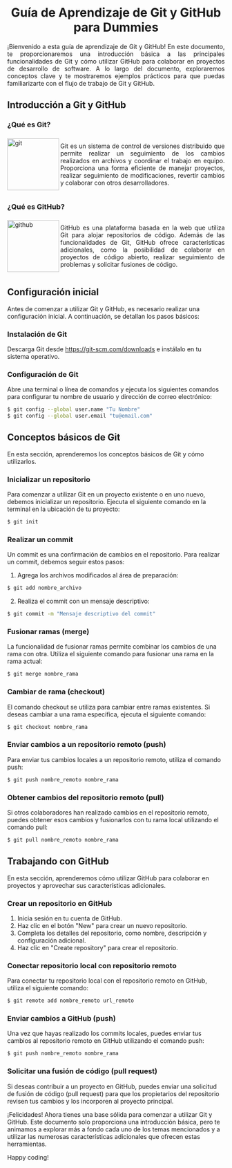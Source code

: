 <h1 align="center">Guía de Aprendizaje de Git y GitHub para Dummies</h1>

<p align="justify">¡Bienvenido a esta guía de aprendizaje de Git y GitHub! En este documento, te proporcionaremos una introducción básica a las principales funcionalidades de Git y cómo utilizar GitHub para colaborar en proyectos de desarrollo de software. A lo largo del documento, exploraremos conceptos clave y te mostraremos ejemplos prácticos para que puedas familiarizarte con el flujo de trabajo de Git y GitHub.</p>

## Introducción a Git y GitHub

### ¿Qué es Git?

<div style="width: 100%;position: relative;display: flex;align-items: center">
    <img align="left" width="120px" alt="git" src="https://media0.giphy.com/media/kH1DBkPNyZPOk0BxrM/giphy.gif?cid=ecf05e47t5u2xixvb21ps80wmwtjscc7lbkyewgxe51khdov&ep=v1_gifs_related&rid=giphy.gif&ct=s"/>
    <p align="justify">
        Git es un sistema de control de versiones distribuido que permite realizar un seguimiento de los cambios realizados en archivos y coordinar el trabajo en equipo. Proporciona una forma eficiente de manejar proyectos, realizar seguimiento de modificaciones, revertir cambios y colaborar con otros desarrolladores.
    </p>
</div>

### ¿Qué es GitHub?

<div style="width: 100%;position: relative;display: flex; align-items: center">
    <img align="left" width="120px" alt="github" src="https://media1.giphy.com/media/v1.Y2lkPTc5MGI3NjExcDRucWZmeHo5dTQ1OXlocGd2MXRmbDE1emc4NDVlczh0NzF4cjc5OCZlcD12MV9pbnRlcm5hbF9naWZfYnlfaWQmY3Q9cw/KzJkzjggfGN5Py6nkT/giphy.gif"/>
    <p align="justify">
        GitHub es una plataforma basada en la web que utiliza Git para alojar repositorios de código. Además de las funcionalidades de Git, GitHub ofrece características adicionales, como la posibilidad de colaborar en proyectos de código abierto, realizar seguimiento de problemas y solicitar fusiones de código.
    </p>
</div>

## Configuración inicial

Antes de comenzar a utilizar Git y GitHub, es necesario realizar una configuración inicial. A continuación, se detallan
los pasos básicos:

### Instalación de Git

Descarga Git desde https://git-scm.com/downloads e instálalo en tu sistema operativo.

### Configuración de Git

Abre una terminal o línea de comandos y ejecuta los siguientes comandos para configurar tu nombre de usuario y dirección
de correo electrónico:

```bash
$ git config --global user.name "Tu Nombre"
$ git config --global user.email "tu@email.com"
```

## Conceptos básicos de Git

En esta sección, aprenderemos los conceptos básicos de Git y cómo utilizarlos.

### Inicializar un repositorio

Para comenzar a utilizar Git en un proyecto existente o en uno nuevo, debemos inicializar un repositorio. Ejecuta el
siguiente comando en la terminal en la ubicación de tu proyecto:

```bash
$ git init
```

### Realizar un commit

Un commit es una confirmación de cambios en el repositorio. Para realizar un commit, debemos seguir estos pasos:

1. Agrega los archivos modificados al área de preparación:

```bash
$ git add nombre_archivo
```

2. Realiza el commit con un mensaje descriptivo:

```bash
$ git commit -m "Mensaje descriptivo del commit"
```

### Fusionar ramas (merge)

La funcionalidad de fusionar ramas permite combinar los cambios de una rama con otra. Utiliza el siguiente comando para
fusionar una rama en la rama actual:

```bash
$ git merge nombre_rama
```

### Cambiar de rama (checkout)

El comando checkout se utiliza para cambiar entre ramas existentes. Si deseas cambiar a una rama específica, ejecuta el
siguiente comando:

```bash
$ git checkout nombre_rama
```

### Enviar cambios a un repositorio remoto (push)

Para enviar tus cambios locales a un repositorio remoto, utiliza el comando push:

```bash
$ git push nombre_remoto nombre_rama
```

### Obtener cambios del repositorio remoto (pull)

Si otros colaboradores han realizado cambios en el repositorio remoto, puedes obtener esos cambios y fusionarlos con tu
rama local utilizando el comando pull:

```bash
$ git pull nombre_remoto nombre_rama
```

## Trabajando con GitHub

En esta sección, aprenderemos cómo utilizar GitHub para colaborar en proyectos y aprovechar sus características
adicionales.

### Crear un repositorio en GitHub

1. Inicia sesión en tu cuenta de GitHub.
2. Haz clic en el botón "New" para crear un nuevo repositorio.
3. Completa los detalles del repositorio, como nombre, descripción y configuración adicional.
4. Haz clic en "Create repository" para crear el repositorio.

### Conectar repositorio local con repositorio remoto

Para conectar tu repositorio local con el repositorio remoto en GitHub, utiliza el siguiente comando:

```bash
$ git remote add nombre_remoto url_remoto
```

### Enviar cambios a GitHub (push)

Una vez que hayas realizado los commits locales, puedes enviar tus cambios al repositorio remoto en GitHub utilizando el
comando push:

```bash
$ git push nombre_remoto nombre_rama
```

### Solicitar una fusión de código (pull request)

Si deseas contribuir a un proyecto en GitHub, puedes enviar una solicitud de fusión de código (pull request) para que
los propietarios del repositorio revisen tus cambios y los incorporen al proyecto principal.

¡Felicidades! Ahora tienes una base sólida para comenzar a utilizar Git y GitHub. Este documento solo proporciona una
introducción básica, pero te animamos a explorar más a fondo cada uno de los temas mencionados y a utilizar las
numerosas características adicionales que ofrecen estas herramientas.

Happy coding!
